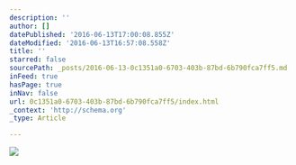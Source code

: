 ```yaml
---
description: ''
author: []
datePublished: '2016-06-13T17:00:08.855Z'
dateModified: '2016-06-13T16:57:08.558Z'
title: ''
starred: false
sourcePath: _posts/2016-06-13-0c1351a0-6703-403b-87bd-6b790fca7ff5.md
inFeed: true
hasPage: true
inNav: false
url: 0c1351a0-6703-403b-87bd-6b790fca7ff5/index.html
_context: 'http://schema.org'
_type: Article

---
```

![](https://the-grid-user-content.s3-us-west-2.amazonaws.com/6ca4fe3d-66a1-4b09-9d48-f58090f3a823.jpg)